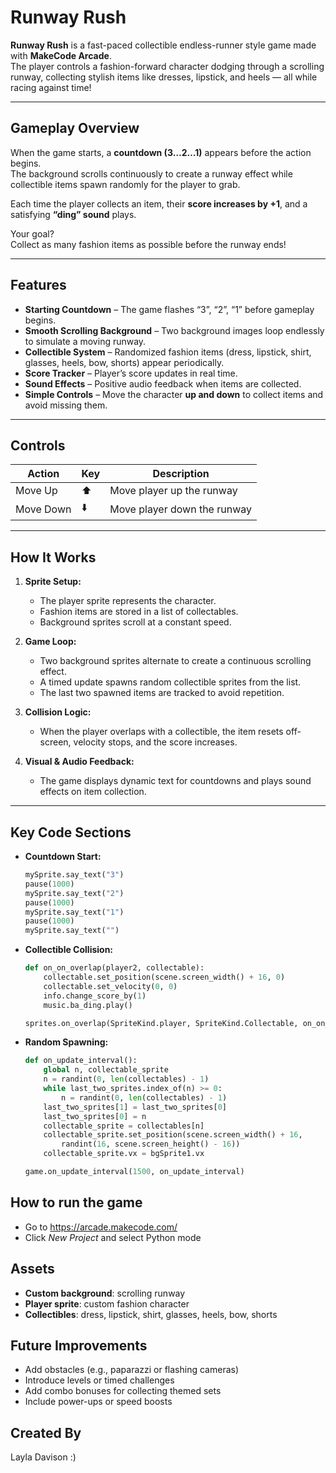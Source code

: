 # Runway Rush

**Runway Rush** is a fast-paced collectible endless-runner style game made with **MakeCode Arcade**.  
The player controls a fashion-forward character dodging through a scrolling runway, collecting stylish items like dresses, lipstick, and heels — all while racing against time!

---

## Gameplay Overview

When the game starts, a **countdown (3…2…1)** appears before the action begins.  
The background scrolls continuously to create a runway effect while collectible items spawn randomly for the player to grab.

Each time the player collects an item, their **score increases by +1**, and a satisfying **“ding” sound** plays.

Your goal?  
Collect as many fashion items as possible before the runway ends!

---

## Features

- **Starting Countdown** – The game flashes “3”, “2”, “1” before gameplay begins.  
- **Smooth Scrolling Background** – Two background images loop endlessly to simulate a moving runway.  
- **Collectible System** – Randomized fashion items (dress, lipstick, shirt, glasses, heels, bow, shorts) appear periodically.  
- **Score Tracker** – Player’s score updates in real time.  
- **Sound Effects** – Positive audio feedback when items are collected.  
- **Simple Controls** – Move the character **up and down** to collect items and avoid missing them.

---

## Controls

| Action | Key | Description |
|--------|-----|-------------|
| Move Up | ⬆️ | Move player up the runway |
| Move Down | ⬇️ | Move player down the runway |

---

## How It Works

1. **Sprite Setup:**  
   - The player sprite represents the character.  
   - Fashion items are stored in a list of collectables.  
   - Background sprites scroll at a constant speed.

2. **Game Loop:**  
   - Two background sprites alternate to create a continuous scrolling effect.  
   - A timed update spawns random collectible sprites from the list.  
   - The last two spawned items are tracked to avoid repetition.

3. **Collision Logic:**  
   - When the player overlaps with a collectible, the item resets off-screen, velocity stops, and the score increases.

4. **Visual & Audio Feedback:**  
   - The game displays dynamic text for countdowns and plays sound effects on item collection.

---

## Key Code Sections

- **Countdown Start:**
  ```python
  mySprite.say_text("3")
  pause(1000)
  mySprite.say_text("2")
  pause(1000)
  mySprite.say_text("1")
  pause(1000)
  mySprite.say_text("")
  ```
- **Collectible Collision:**
  ```python
  def on_on_overlap(player2, collectable):
      collectable.set_position(scene.screen_width() + 16, 0)
      collectable.set_velocity(0, 0)
      info.change_score_by(1)
      music.ba_ding.play()
  
  sprites.on_overlap(SpriteKind.player, SpriteKind.Collectable, on_on_overlap)
  ```
- **Random Spawning:**
  ```python
  def on_update_interval():
      global n, collectable_sprite
      n = randint(0, len(collectables) - 1)
      while last_two_sprites.index_of(n) >= 0:
          n = randint(0, len(collectables) - 1)
      last_two_sprites[1] = last_two_sprites[0]
      last_two_sprites[0] = n
      collectable_sprite = collectables[n]
      collectable_sprite.set_position(scene.screen_width() + 16,
          randint(16, scene.screen_height() - 16))
      collectable_sprite.vx = bgSprite1.vx
  
  game.on_update_interval(1500, on_update_interval)
  ```

## How to run the game
- Go to https://arcade.makecode.com/
- Click *New Project* and select Python mode

## Assets
- **Custom background**: scrolling runway
- **Player sprite**: custom fashion character
- **Collectibles**: dress, lipstick, shirt, glasses, heels, bow, shorts

## Future Improvements
- Add obstacles (e.g., paparazzi or flashing cameras)
- Introduce levels or timed challenges
- Add combo bonuses for collecting themed sets
- Include power-ups or speed boosts

## Created By
Layla Davison :)
